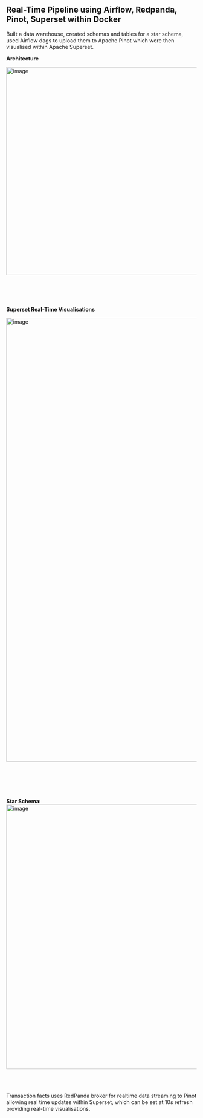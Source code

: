 ## Real-Time Pipeline using Airflow, Redpanda, Pinot, Superset within Docker

Built a data warehouse, created schemas and tables for a star schema, used Airflow dags to upload them to Apache Pinot which were then visualised within Apache Superset. 

**Architecture**

<img width="1474" height="550" alt="image" src="https://github.com/user-attachments/assets/6e3aeec6-5a26-4484-95bb-953756babeaa" />

<br></br>
<br></br>
**Superset Real-Time Visualisations**

<img width="2494" height="1174" alt="image" src="https://github.com/user-attachments/assets/9a35f2aa-aa8c-466c-818e-7a2771b0d243" />

<br></br>
<br></br>

**Star Schema:**
<img width="900" height="700" alt="image" src="https://github.com/user-attachments/assets/47a6492d-519d-48f4-943a-69f4397701fa" />

<br><br>


Transaction facts uses RedPanda broker for realtime data streaming to Pinot allowing real time updates within Superset, which can be set at 10s refresh providing real-time visualisations.

